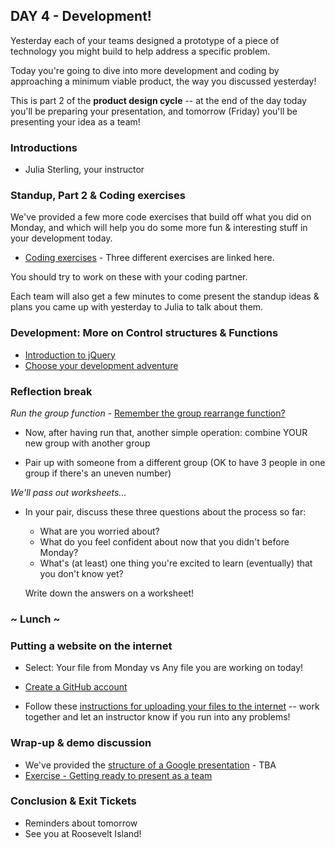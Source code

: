 ## DAY 4 - Development!

Yesterday each of your teams designed a prototype of a piece of technology you might build to help address a specific problem.

Today you're going to dive into more development and coding by approaching a minimum viable product, the way you discussed yesterday!

This is part 2 of the **product design cycle** -- at the end of the day today you'll be preparing your presentation, and tomorrow (Friday) you'll be presenting your idea as a team!

### Introductions

* Julia Sterling, your instructor

### Standup, Part 2 & Coding exercises

We've provided a few more code exercises that build off what you did on Monday, and which will help you do some more fun & interesting stuff in your development today.

* [Coding exercises](day_4_exercise_1.md) - Three different exercises are linked here.

You should try to work on these with your coding partner.

Each team will also get a few minutes to come present the standup ideas & plans you came up with yesterday to Julia to talk about them.

### Development: More on Control structures & Functions

* [Introduction to jQuery](day_4_exercise_2.md)
* [Choose your development adventure](day_4_exercise_3.md)

### Reflection break

*Run the group function* - [Remember the group rearrange function?](group_function.md)

* Now, after having run that, another simple operation: combine YOUR new group with another group

* Pair up with someone from a different group (OK to have 3 people in one group if there's an uneven number)

*We'll pass out worksheets...*

* In your pair, discuss these three questions about the process so far:

  * What are you worried about?
  * What do you feel confident about now that you didn't before Monday?
  * What's (at least) one thing you're excited to learn (eventually) that you don't know yet?

  Write down the answers on a worksheet!

### ~ Lunch ~

### Putting a website on the internet

* Select: Your file from Monday vs Any file you are working on today!

* [Create a GitHub account](github_account_instructions.md)

* Follow these [instructions for uploading your files to the internet](uploading_instructions.md) -- work together and let an instructor know if you run into any problems!

### Wrap-up & demo discussion

* We've provided the [structure of a Google presentation](google_presentation.md) - TBA
* [Exercise - Getting ready to present as a team](day_4_presentation_prep.md)

### Conclusion & Exit Tickets

* Reminders about tomorrow
* See you at Roosevelt Island!
